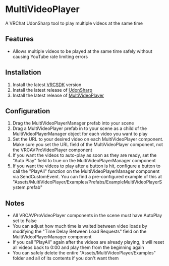 # MultiVideoPlayer
A VRChat UdonSharp tool to play multiple videos at the same time

## Features
- Allows multiple videos to be played at the same time safely without causing YouTube rate limiting errors

## Installation
1. Install the latest [VRCSDK](https://docs.vrchat.com/docs/setting-up-the-sdk) version
2. Install the latest release of [UdonSharp](https://github.com/MerlinVR/UdonSharp/releases/latest)
3. Install the latest release of [MultiVideoPlayer](https://github.com/dustuu/MultiVideoPlayer/releases)

## Configuration
1. Drag the MultiVideoPlayerManager prefab into your scene
2. Drag a MultiVideoPlayer prefab in to your scene as a child of the MultiVideoPlayerManager  object for each video you want to play
3. Set the URL to your desired video on each MultiVideoPlayer component. Make sure you set the URL field of the MultiVideoPlayer component, not the VRCAVProVideoPlayer component
4. If you want the videos to auto-play as soon as they are ready, set the "Auto Play" field to true on the MultiVideoPlayerManager component
5. If you want the videos to play after a button is hit, configure a button to call the "PlayAll" function on the MultiVideoPlayerManager component via SendCustomEvent. You can find a pre-configured example of this at "Assets/MultiVideoPlayer/Examples/Prefabs/ExampleMultiVideoPlayerSystem.prefab"

## Notes
- All VRCAVProVideoPlayer components in the scene must have AutoPlay set to False
- You can adjust how much time is waited between video loads by modifying the "Time Delay Between Load Requests" field on the MultiVideoPlayerManager component
- If you call "PlayAll" again after the videos are already playing, it will reset all videos back to 0:00 and play them from the beginning again
- You can safely delete the entire "Assets/MultiVideoPlayer/Examples" folder and all of its contents if you don't want them
